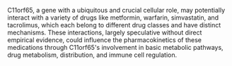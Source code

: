 C11orf65, a gene with a ubiquitous and crucial cellular role, may potentially interact with a variety of drugs like metformin, warfarin, simvastatin, and tacrolimus, which each belong to different drug classes and have distinct mechanisms. These interactions, largely speculative without direct empirical evidence, could influence the pharmacokinetics of these medications through C11orf65's involvement in basic metabolic pathways, drug metabolism, distribution, and immune cell regulation.